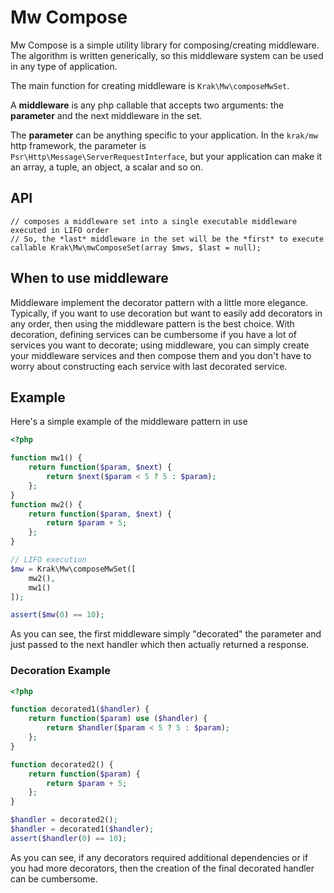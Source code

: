 # Mw Compose

Mw Compose is a simple utility library for composing/creating middleware. The algorithm is written generically, so this middleware system can be used in any type of application.

The main function for creating middleware is `Krak\Mw\composeMwSet`.

A **middleware** is any php callable that accepts two arguments: the **parameter** and the next middleware in the set.

The **parameter** can be anything specific to your application. In the `krak/mw` http framework, the parameter is `Psr\Http\Message\ServerRequestInterface`, but your application can make it an array, a tuple, an object, a scalar and so on.

## API

```
// composes a middleware set into a single executable middleware executed in LIFO order
// So, the *last* middleware in the set will be the *first* to execute
callable Krak\Mw\mwComposeSet(array $mws, $last = null);
```


## When to use middleware

Middleware implement the decorator pattern with a little more elegance. Typically, if you want to use decoration but want to easily add decorators in any order, then using the middleware pattern is the best choice. With decoration, defining services can be cumbersome if you have a lot of services you want to decorate; using middleware, you can simply create your middleware services and then compose them and you don't have to worry about constructing each service with last decorated service.

## Example

Here's a simple example of the middleware pattern in use

```php
<?php

function mw1() {
    return function($param, $next) {
        return $next($param < 5 ? 5 : $param);
    };
}
function mw2() {
    return function($param, $next) {
        return $param + 5;
    };
}

// LIFO execution
$mw = Krak\Mw\composeMwSet([
    mw2(),
    mw1()
]);

assert($mw(0) == 10);
```

As you can see, the first middleware simply "decorated" the parameter and just passed to the next handler which then actually returned a response.

### Decoration Example

```php
<?php

function decorated1($handler) {
    return function($param) use ($handler) {
        return $handler($param < 5 ? 5 : $param);
    };
}

function decorated2() {
    return function($param) {
        return $param + 5;
    };
}

$handler = decorated2();
$handler = decorated1($handler);
assert($handler(0) == 10);
```

As you can see, if any decorators required additional dependencies or if you had more decorators, then the creation of the final decorated handler can be cumbersome.
